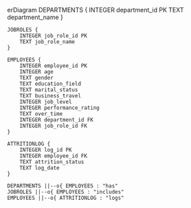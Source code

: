 erDiagram
    DEPARTMENTS {
        INTEGER department_id PK
        TEXT department_name
    }

    JOBROLES {
        INTEGER job_role_id PK
        TEXT job_role_name
    }

    EMPLOYEES {
        INTEGER employee_id PK
        INTEGER age
        TEXT gender
        TEXT education_field
        TEXT marital_status
        TEXT business_travel
        INTEGER job_level
        INTEGER performance_rating
        TEXT over_time
        INTEGER department_id FK
        INTEGER job_role_id FK
    }

    ATTRITIONLOG {
        INTEGER log_id PK
        INTEGER employee_id FK
        TEXT attrition_status
        TEXT log_date
    }

    DEPARTMENTS ||--o{ EMPLOYEES : "has"
    JOBROLES ||--o{ EMPLOYEES : "includes"
    EMPLOYEES ||--o{ ATTRITIONLOG : "logs"
